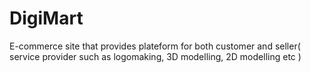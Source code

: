 # DigiMart
E-commerce site that provides plateform for both customer and seller( service provider such as logomaking, 3D modelling, 2D modelling etc )
